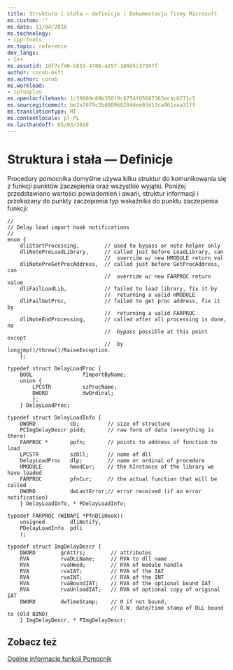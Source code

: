 ```yaml
---
title: Struktura i stała — definicje | Dokumentacja firmy Microsoft
ms.custom: ''
ms.date: 11/04/2016
ms.technology:
- cpp-tools
ms.topic: reference
dev_langs:
- C++
ms.assetid: 1df7cf46-b853-4788-a257-100d5c37997f
author: corob-msft
ms.author: corob
ms.workload:
- cplusplus
ms.openlocfilehash: 1c39809c89b350f9c8754f05687363ecac6271c5
ms.sourcegitcommit: be2a7679c2bd80968204dee03d13ca961eaa31ff
ms.translationtype: MT
ms.contentlocale: pl-PL
ms.lasthandoff: 05/03/2018
---
```

# <a name="structure-and-constant-definitions"></a>Struktura i stała — Definicje
Procedury pomocnika domyślne używa kilku struktur do komunikowania się z funkcji punktów zaczepienia oraz wszystkie wyjątki. Poniżej przedstawiono wartości powiadomień i awarii, struktur informacji i przekazany do punkty zaczepienia typ wskaźnika do punktu zaczepienia funkcji:  
  
```  
//  
// Delay load import hook notifications  
//  
enum {  
    dliStartProcessing,        // used to bypass or note helper only  
    dliNotePreLoadLibrary,     // called just before LoadLibrary, can  
                               //  override w/ new HMODULE return val  
    dliNotePreGetProcAddress,  // called just before GetProcAddress, can  
                               //  override w/ new FARPROC return value  
    dliFailLoadLib,            // failed to load library, fix it by  
                               //  returning a valid HMODULE  
    dliFailGetProc,            // failed to get proc address, fix it by  
                               //  returning a valid FARPROC  
    dliNoteEndProcessing,      // called after all processing is done, no  
                               //  bypass possible at this point except  
                               //  by longjmp()/throw()/RaiseException.  
    };  
  
typedef struct DelayLoadProc {  
    BOOL                fImportByName;  
    union {  
        LPCSTR          szProcName;  
        DWORD           dwOrdinal;  
        };  
    } DelayLoadProc;  
  
typedef struct DelayLoadInfo {  
    DWORD           cb;         // size of structure  
    PCImgDelayDescr pidd;       // raw form of data (everything is there)  
    FARPROC *       ppfn;       // points to address of function to load  
    LPCSTR          szDll;      // name of dll  
    DelayLoadProc   dlp;        // name or ordinal of procedure  
    HMODULE         hmodCur;    // the hInstance of the library we have loaded  
    FARPROC         pfnCur;     // the actual function that will be called  
    DWORD           dwLastError;// error received (if an error notification)  
    } DelayLoadInfo, * PDelayLoadInfo;  
  
typedef FARPROC (WINAPI *PfnDliHook)(  
    unsigned        dliNotify,  
    PDelayLoadInfo  pdli  
    );  
  
typedef struct ImgDelayDescr {  
    DWORD        grAttrs;        // attributes  
    RVA          rvaDLLName;     // RVA to dll name  
    RVA          rvaHmod;        // RVA of module handle  
    RVA          rvaIAT;         // RVA of the IAT  
    RVA          rvaINT;         // RVA of the INT  
    RVA          rvaBoundIAT;    // RVA of the optional bound IAT  
    RVA          rvaUnloadIAT;   // RVA of optional copy of original IAT  
    DWORD        dwTimeStamp;    // 0 if not bound,  
                                 // O.W. date/time stamp of DLL bound to (Old BIND)  
    } ImgDelayDescr, * PImgDelayDescr;  
```  
  
## <a name="see-also"></a>Zobacz też  
 [Ogólne informacje funkcji Pomocnik](../../build/reference/understanding-the-helper-function.md)